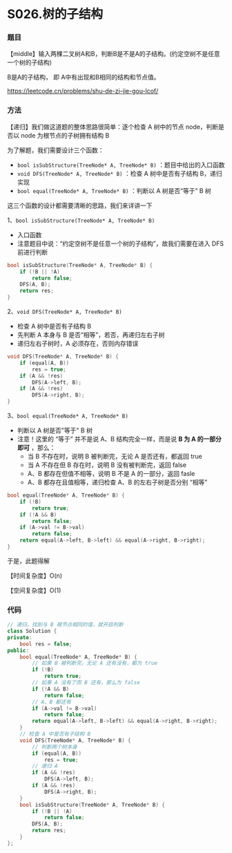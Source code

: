 # S026.树的子结构

### 题目

【middle】输入两棵二叉树A和B，判断B是不是A的子结构。(约定空树不是任意一个树的子结构)

B是A的子结构， 即 A中有出现和B相同的结构和节点值。

<https://leetcode.cn/problems/shu-de-zi-jie-gou-lcof/>

### 方法

【递归】我们做这道题的整体思路很简单：逐个检查 A 树中的节点 node，判断是否以 node 为根节点的子树拥有结构 B

为了解题，我们需要设计三个函数：

- ```bool isSubStructure(TreeNode* A, TreeNode* B)``` ：题目中给出的入口函数
- ```void DFS(TreeNode* A, TreeNode* B)``` ：检查 A 树中是否有子结构 B，递归实现
- ```bool equal(TreeNode* A, TreeNode* B)``` ：判断以 A 树是否“等于” B 树

这三个函数的设计都需要清晰的思路，我们来详讲一下

1、```bool isSubStructure(TreeNode* A, TreeNode* B)```

- 入口函数
- 注意题目中说：“约定空树不是任意一个树的子结构”，故我们需要在进入 DFS 前进行判断

```cpp
bool isSubStructure(TreeNode* A, TreeNode* B) {
    if (!B || !A)
        return false;
    DFS(A, B);
    return res;
}
```

2、```void DFS(TreeNode* A, TreeNode* B)``` 

- 检查 A 树中是否有子结构 B
- 先判断 A 本身与 B 是否“相等”，若否，再递归左右子树
- 递归左右子树时，A 必须存在，否则内存错误

```cpp
void DFS(TreeNode* A, TreeNode* B) {
    if (equal(A, B))
        res = true;
    if (A && !res)
        DFS(A->left, B);
    if (A && !res)
        DFS(A->right, B);
}
```

3、```bool equal(TreeNode* A, TreeNode* B)``` 

- 判断以 A 树是否"等于" B 树
- 注意！这里的 “等于” 并不是说 A、B 结构完全一样，而是说 **B 为 A 的一部分即可** ，那么：
  - 当 B 不存在时，说明 B 被判断完，无论 A 是否还有，都返回 true
  - 当 A 不存在但 B 存在时，说明 B 没有被判断完，返回 false
  - A、B 都存在但值不相等，说明 B 不是 A 的一部分，返回 fasle
  - A、B 都存在且值相等，递归检查 A、B 的左右子树是否分别 “相等”

```cpp
bool equal(TreeNode* A, TreeNode* B) {
    if (!B)
        return true;
    if (!A && B)
        return false;
    if (A->val != B->val)
        return false;
    return equal(A->left, B->left) && equal(A->right, B->right);
}
```

于是，此题得解

【时间复杂度】O(n)

【空间复杂度】O(1)

### 代码

```cpp
// 递归，找到与 B 根节点相同的值，就开启判断
class Solution {
private:
    bool res = false;
public:
    bool equal(TreeNode* A, TreeNode* B) {
        // 如果 B 被判断完，无论 A 还有没有，都为 true
        if (!B)
            return true;
        // 如果 A 没有了而 B 还有，那么为 false
        if (!A && B)
            return false;
        // A、B 都还有
        if (A->val != B->val)
            return false;
        return equal(A->left, B->left) && equal(A->right, B->right);
    }
    // 检查 A 中是否有子结构 B
    void DFS(TreeNode* A, TreeNode* B) {
        // 判断两个树本身
        if (equal(A, B))
            res = true;
        // 递归 A
        if (A && !res)
            DFS(A->left, B);
        if (A && !res)
            DFS(A->right, B);
    }
    bool isSubStructure(TreeNode* A, TreeNode* B) {
        if (!B || !A)
            return false;
        DFS(A, B);
        return res;
    }
};
```


